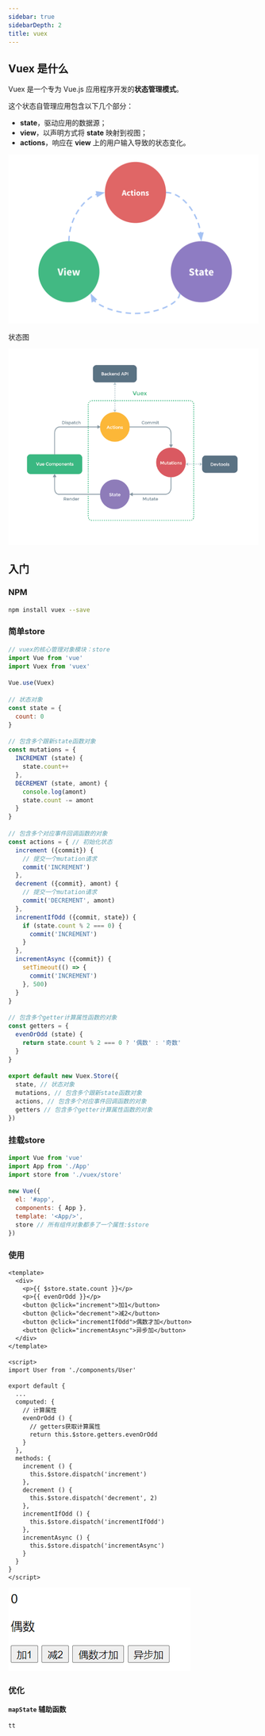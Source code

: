 ```yaml
---
sidebar: true
sidebarDepth: 2
title: vuex
---
```


## Vuex 是什么

Vuex 是一个专为 Vue.js 应用程序开发的**状态管理模式**。

这个状态自管理应用包含以下几个部分：

- **state**，驱动应用的数据源；
- **view**，以声明方式将 **state** 映射到视图；
- **actions**，响应在 **view** 上的用户输入导致的状态变化。

![img](./assets/flow.png)

状态图

![vuex](./assets/vuex.png)

## 入门

### NPM

```bash
npm install vuex --save
```

### 简单store

```js
// vuex的核心管理对象模块：store
import Vue from 'vue'
import Vuex from 'vuex'

Vue.use(Vuex)

// 状态对象
const state = {
  count: 0
}

// 包含多个跟新state函数对象
const mutations = {
  INCREMENT (state) {
    state.count++
  },
  DECREMENT (state, amont) {
    console.log(amont)
    state.count -= amont
  }
}

// 包含多个对应事件回调函数的对象
const actions = { // 初始化状态
  increment ({commit}) {
    // 提交一个mutation请求
    commit('INCREMENT')
  },
  decrement ({commit}, amont) {
    // 提交一个mutation请求
    commit('DECREMENT', amont)
  },
  incrementIfOdd ({commit, state}) {
    if (state.count % 2 === 0) {
      commit('INCREMENT')
    }
  },
  incrementAsync ({commit}) {
    setTimeout(() => {
      commit('INCREMENT')
    }, 500)
  }
}

// 包含多个getter计算属性函数的对象
const getters = {
  evenOrOdd (state) {
    return state.count % 2 === 0 ? '偶数' : '奇数'
  }
}

export default new Vuex.Store({
  state, // 状态对象
  mutations, // 包含多个跟新state函数对象
  actions, // 包含多个对应事件回调函数的对象
  getters // 包含多个getter计算属性函数的对象
})
```

### 挂载store

```js
import Vue from 'vue'
import App from './App'
import store from './vuex/store'

new Vue({
  el: '#app',
  components: { App },
  template: '<App/>',
  store // 所有组件对象都多了一个属性:$store
})
```

### 使用

```vue
<template>
  <div>
    <p>{{ $store.state.count }}</p>
    <p>{{ evenOrOdd }}</p>
    <button @click="increment">加1</button>
    <button @click="decrement">减2</button>
    <button @click="incrementIfOdd">偶数才加</button>
    <button @click="incrementAsync">异步加</button>
  </div>
</template>

<script>
import User from './components/User'

export default {
  ...
  computed: {
    // 计算属性
    evenOrOdd () {
      // getters获取计算属性
      return this.$store.getters.evenOrOdd
    }
  },
  methods: {
    increment () {
      this.$store.dispatch('increment')
    },
    decrement () {
      this.$store.dispatch('decrement', 2)
    },
    incrementIfOdd () {
      this.$store.dispatch('incrementIfOdd')
    },
    incrementAsync () {
      this.$store.dispatch('incrementAsync')
    }
  }
}
</script>
```

![99](./assets/99.gif)

### 优化

**`mapState` 辅助函数**

`tt`



